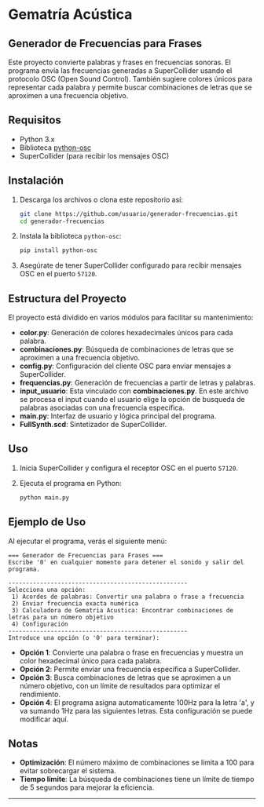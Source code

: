 # Gematría Acústica
## Generador de Frecuencias para Frases

Este proyecto convierte palabras y frases en frecuencias sonoras. El programa envía las frecuencias generadas a SuperCollider usando el protocolo OSC (Open Sound Control).
También sugiere colores únicos para representar cada palabra y permite buscar combinaciones de letras que se aproximen a una frecuencia objetivo. 

## Requisitos

- Python 3.x
- Biblioteca [python-osc](https://pypi.org/project/python-osc/)
- SuperCollider (para recibir los mensajes OSC)

## Instalación

1. Descarga los archivos o clona este repositorio así:
    ```bash
    git clone https://github.com/usuario/generador-frecuencias.git
    cd generador-frecuencias
    ```

2. Instala la biblioteca `python-osc`:
    ```bash
    pip install python-osc
    ```

3. Asegúrate de tener SuperCollider configurado para recibir mensajes OSC en el puerto `57120`.

## Estructura del Proyecto

El proyecto está dividido en varios módulos para facilitar su mantenimiento:

- **color.py**: Generación de colores hexadecimales únicos para cada palabra.
- **combinaciones.py**: Búsqueda de combinaciones de letras que se aproximen a una frecuencia objetivo.
- **config.py**: Configuración del cliente OSC para enviar mensajes a SuperCollider.
- **frequencias.py**: Generación de frecuencias a partir de letras y palabras.
- **input_usuario**: Esta vinculado con **combinaciones.py**. En este archivo se procesa el input cuando el usuario elige la opción de busqueda de palabras asociadas con una frecuencia específica.
- **main.py**: Interfaz de usuario y lógica principal del programa.
- **FullSynth.scd**: Sintetizador de SuperCollider.

## Uso

1. Inicia SuperCollider y configura el receptor OSC en el puerto `57120`.

2. Ejecuta el programa en Python:
    ```bash
    python main.py
    ```

## Ejemplo de Uso

Al ejecutar el programa, verás el siguiente menú:

```
=== Generador de Frecuencias para Frases ===
Escribe '0' en cualquier momento para detener el sonido y salir del programa.

---------------------------------------------------
Selecciona una opción:
 1) Acordes de palabras: Convertir una palabra o frase a frecuencia
 2) Enviar frecuencia exacta numérica
 3) Calculadora de Gematria Acustica: Encontrar combinaciones de letras para un número objetivo
 4) Configuración
---------------------------------------------------
Introduce una opción (o '0' para terminar): 
```

- **Opción 1**: Convierte una palabra o frase en frecuencias y muestra un color hexadecimal único para cada palabra.
- **Opción 2**: Permite enviar una frecuencia específica a SuperCollider.
- **Opción 3**: Busca combinaciones de letras que se aproximen a un número objetivo, con un límite de resultados para optimizar el rendimiento.
- **Opción 4**: El programa asigna automaticamente 100Hz para la letra 'a', y va sumando 1Hz para las siguientes letras. Esta configuración se puede modificar aquí.

## Notas

- **Optimización**: El número máximo de combinaciones se limita a 100 para evitar sobrecargar el sistema.
- **Tiempo límite**: La búsqueda de combinaciones tiene un límite de tiempo de 5 segundos para mejorar la eficiencia.

---
